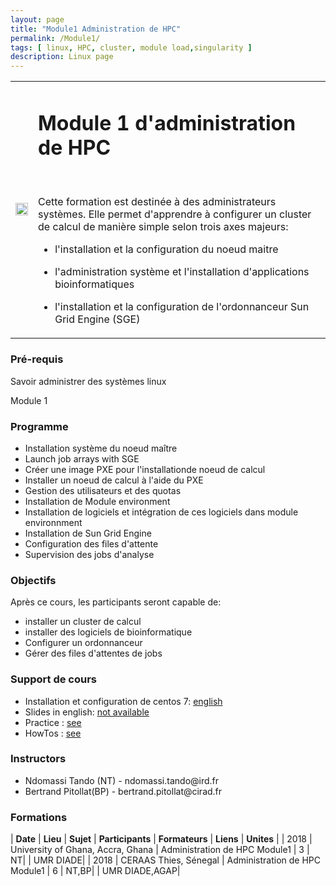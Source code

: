```yaml
---
layout: page
title: "Module1 Administration de HPC"
permalink: /Module1/
tags: [ linux, HPC, cluster, module load,singularity ]
description: Linux page
---
```

<table class="table-contact">
<tr>
<td><img width="100%" src="{{ site.url }}/images/training-hpcadvanced.jpeg" alt="" />
</td>
<td>
<h1> Module 1 d'administration de HPC</h1><br />

Cette formation est destinée à des administrateurs systèmes.
Elle permet d'apprendre à configurer un cluster de calcul de manière simple selon trois axes majeurs:

-  l'installation et  la configuration du noeud  maitre

-  l'administration système  et l'installation d'applications bioinformatiques

-  l'installation et la configuration de l'ordonnanceur  Sun Grid Engine (SGE)

</td>
</tr>
</table>

### Pré-requis
Savoir administrer des systèmes linux

Module 1 

<div id="colonne1">
<h3>Programme</h3>
<ul>
<li> Installation système du noeud maître</li>
<li> Launch job arrays with SGE</li>
<li> Créer une image PXE pour l'installationde noeud de  calcul </li>
<li> Installer un noeud de calcul à l'aide du PXE </li>
<li> Gestion des utilisateurs et des quotas</li>
<li> Installation de Module environment</li>  
<li> Installation de logiciels et intégration de ces logiciels dans module environnment</li>  
<li> Installation de Sun Grid Engine</li> 
<li> Configuration des files d'attente</li> 
<li> Supervision des jobs d'analyse</li>          
</ul>
</div>

<div id="colonne2">
<h3>Objectifs</h3>
Après ce cours, les participants seront capable de:
<ul>
<li>installer un cluster de calcul </li>
<li>installer des logiciels de  bioinformatique</li>
<li>Configurer un ordonnanceur</li>
<li>Gérer des files d'attentes de jobs</li>
</ul>
</div>

<div id="colonne3">
<h3>Support de cours</h3>
<ul>
<li>Installation et configuration de centos 7: <a target="_blank" href="{{ site.url }}/hpc/centos7installation">english</a></li>
<li>Slides in english: <a target="_blank" href="{{ site.url }}/files/hpc/HPC_Advanced_en.pdf">not available</a></li>
<li>Practice : <a target="_blank" href="{{ site.url }}/hpc/hpcAdvancedPractice">see</a> </li>
<li>HowTos : <a target="_blank" href="{{ site.url }}/hpc/hpcHowto">see</a> </li>
</ul>
</div>

<div id="nextInline" class="clearfix">
<h3>Instructors</h3>
<ul>
    <li>Ndomassi Tando (NT) - ndomassi.tando@ird.fr</li>
    <li>Bertrand Pitollat(BP) - bertrand.pitollat@cirad.fr </li>
    
    
    
</ul>
</div>

### Formations
 
| **Date** | **Lieu** | **Sujet** | **Participants** | **Formateurs** | **Liens** | **Unites** |
| 2018 | University of Ghana, Accra, Ghana |  Administration de HPC Module1  | 3 | NT| | UMR DIADE|
| 2018 | CERAAS Thies, Sénegal |  Administration de HPC Module1  | 6 | NT,BP| | UMR DIADE,AGAP|


